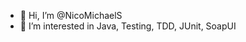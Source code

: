 - 👋 Hi, I’m @NicoMichaelS
- 👀 I’m interested in Java, Testing, TDD, JUnit, SoapUI


<!---
NicoMichaelS/NicoMichaelS is a ✨ special ✨ repository because its `README.md` (this file) appears on your GitHub profile.
You can click the Preview link to take a look at your changes.
--->
